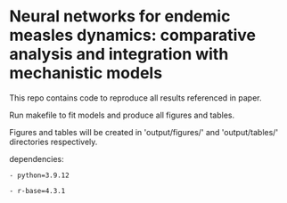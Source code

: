 # Neural networks for endemic measles dynamics: comparative analysis and integration with mechanistic models

This repo contains code to reproduce all results referenced in paper. 

Run makefile to fit models and produce all figures and tables. 

Figures and tables will be created in 'output/figures/' and 'output/tables/' directories respectively. 


dependencies: 

    - python=3.9.12

    - r-base=4.3.1
